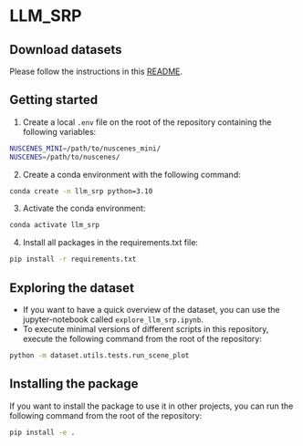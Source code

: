 # LLM_SRP

## Download datasets
Please follow the instructions in this [README](./dataset/README.md).

## Getting started
1. Create a local `.env` file on the root of the repository containing the following variables:
```bash
NUSCENES_MINI=/path/to/nuscenes_mini/
NUSCENES=/path/to/nuscenes/
```
2. Create a conda environment with the following command:
```bash
conda create -n llm_srp python=3.10
```
3. Activate the conda environment:
```bash
conda activate llm_srp
```
4. Install all packages in the requirements.txt file:
```bash
pip install -r requirements.txt
```

## Exploring the dataset
- If you want to have a quick overview of the dataset, you can use the jupyter-notebook called `explore_llm_srp.ipynb`.
- To execute minimal versions of different scripts in this repository, execute the following command from the root of the repository:
```bash
python -m dataset.utils.tests.run_scene_plot
```

## Installing the package
If you want to install the package to use it in other projects, you can run the following command from the root of the repository:
```bash
pip install -e .
```